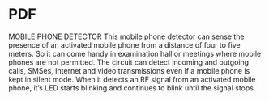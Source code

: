 # PDF
MOBILE PHONE DETECTOR
This mobile phone detector can sense the presence of an activated mobile phone from a distance of four to five meters. So it can come handy in examination hall or meetings where mobile phones are not permitted. The circuit can detect incoming and outgoing calls, SMSes, Internet and video transmissions even if a mobile phone is kept in silent mode. When it detects an RF signal from an activated mobile phone, it’s LED starts blinking and continues to blink until the signal stops.
